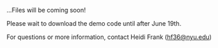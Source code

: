 ...Files will be coming soon!

Please wait to download the demo code until after June 19th.

For questions or more information, contact Heidi Frank (hf36@nyu.edu)

